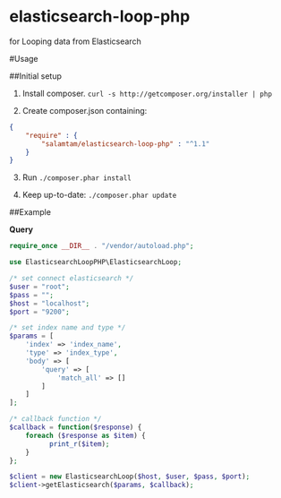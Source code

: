 # elasticsearch-loop-php
for Looping data from Elasticsearch

#Usage

##Initial setup

1. Install composer. `curl -s http://getcomposer.org/installer | php`

2. Create composer.json containing:
  ```json
  {
      "require" : {
          "salamtam/elasticsearch-loop-php" : "^1.1"
      }
  }
  ```
3. Run `./composer.phar install`

4. Keep up-to-date: `./composer.phar update`

##Example

**Query**
```php
require_once __DIR__ . "/vendor/autoload.php";

use ElasticsearchLoopPHP\ElasticsearchLoop;

/* set connect elasticsearch */
$user = "root";
$pass = "";
$host = "localhost";
$port = "9200";

/* set index name and type */
$params = [
    'index' => 'index_name',
    'type' => 'index_type',
    'body' => [
        'query' => [
            'match_all' => []
        ]
    ]
];

/* callback function */
$callback = function($response) {
    foreach ($response as $item) {
  		  print_r($item);
  	}
};

$client = new ElasticsearchLoop($host, $user, $pass, $port);
$client->getElasticsearch($params, $callback);
```

